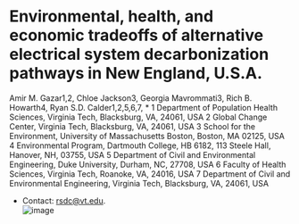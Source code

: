 # Environmental, health, and economic tradeoffs of alternative electrical system decarbonization pathways in New England, U.S.A.
Amir M. Gazar1,2, Chloe Jackson3, Georgia Mavrommati3, Rich B. Howarth4, Ryan S.D. Calder1,2,5,6,7, *
1 Department of Population Health Sciences, Virginia Tech, Blacksburg, VA, 24061, USA
2 Global Change Center, Virginia Tech, Blacksburg, VA, 24061, USA
3 School for the Environment, University of Massachusetts Boston, Boston, MA 02125, USA
4 Environmental Program, Dartmouth College, HB 6182, 113 Steele Hall, Hanover, NH, 03755, USA
5 Department of Civil and Environmental Engineering, Duke University, Durham, NC, 27708, USA
6 Faculty of Health Sciences, Virginia Tech, Roanoke, VA, 24016, USA
7 Department of Civil and Environmental Engineering, Virginia Tech, Blacksburg, VA, 24061, USA
* Contact: rsdc@vt.edu.   
![image](https://github.com/user-attachments/assets/3372b48d-ee37-4568-8405-61599a06fa4d)
